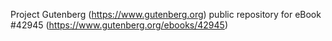 Project Gutenberg (https://www.gutenberg.org) public repository for eBook #42945 (https://www.gutenberg.org/ebooks/42945)
